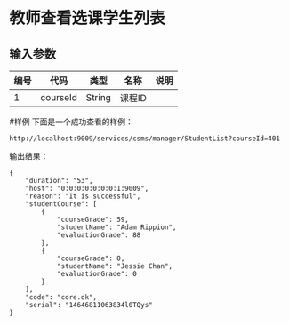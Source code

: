 # 教师查看选课学生列表

## 输入参数
| 编号 | 代码 | 类型 | 名称 | 说明 |
| ---- | ---- | ---- | ---- | ---- |
| 1 | courseId | String | 课程ID | |

#样例
下面是一个成功查看的样例：
```url
http://localhost:9009/services/csms/manager/StudentList?courseId=401
```

输出结果：
```
{
    "duration": "53",
    "host": "0:0:0:0:0:0:0:1:9009",
    "reason": "It is successful",
    "studentCourse": [
        {
            "courseGrade": 59,
            "studentName": "Adam Rippion",
            "evaluationGrade": 88
        },
        {
            "courseGrade": 0,
            "studentName": "Jessie Chan",
            "evaluationGrade": 0
        }
    ],
    "code": "core.ok",
    "serial": "14646811063834l0TQys"
}
```
